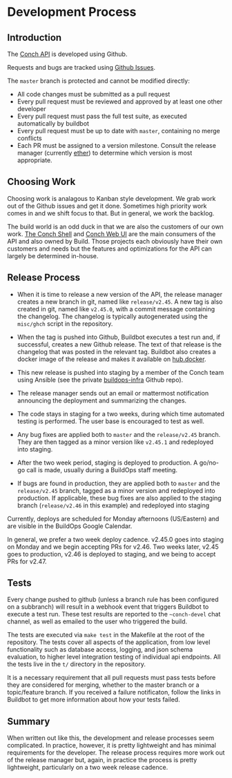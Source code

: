 # Development Process

## Introduction

The [Conch API](https://github.com/joyent/conch) is developed using Github.

Requests and bugs are tracked using [Github
Issues](https://github.com/joyent/conch/issues).

The `master` branch is protected and cannot be modified directly:

* All code changes must be submitted as a pull request
* Every pull request must be reviewed and approved by at least one
  other developer
* Every pull request must pass the full test suite, as executed
  automatically by buildbot
* Every pull request must be up to date with `master`, containing no merge
  conflicts
* Each PR must be assigned to a version milestone. Consult the release
  manager (currently [ether](https://github.com/karenetheridge)) to
  determine which version is most appropriate.

## Choosing Work

Choosing work is analagous to Kanban style development. We grab work out
of the Github issues and get it done. Sometimes high priority work comes
in and we shift focus to that. But in general, we work the backlog.

The build world is an odd duck in that we are also the customers of our
own work. [The Conch Shell](https://github.com/joyent/conch-shell) and
[Conch Web UI](https://github.com/joyent/conch-ui.git) are the main consumers
of the API and also owned by Build. Those projects each obviously have their
own customers and needs but the features and optimizations for the API can
largely be determined in-house.

## Release Process

* When it is time to release a new version of the API, the release manager
  creates a new branch in git, named like `release/v2.45`. A new tag is also
  created in git, named like `v2.45.0`, with a commit message containing the
  changelog. The changelog is typically autogenerated using the `misc/ghch`
  script in the repository.

* When the tag is pushed into Github, Buildbot executes a test run
  and, if successful, creates a new Github release. The text of that
  release is the changelog that was posted in the relevant tag. Buildbot also
  creates a docker image of the release and makes it available on
  [hub.docker](https://hub.docker.com/r/joyentbuildops/conch-api).

* This new release is pushed into staging by a member of the Conch team using
  Ansible (see the private
  [buildops-infra](https://github.com/joyent/buildops-infra) Github repo).

* The release manager sends out an email or mattermost notification announcing
  the deployment and summarizing the changes.

* The code stays in staging for a two weeks, during which time automated testing
  is performed. The user base is encouraged to test as well.

* Any bug fixes are applied both to `master` and the `release/v2.45`
  branch. They are then tagged as a minor version like `v2.45.1` and
  redeployed into staging.

* After the two week period, staging is deployed to production. A go/no-go call
  is made, usually during a BuildOps staff meeting.

* If bugs are found in production, they are applied both to `master` and
  the `release/v2.45` branch, tagged as a minor version and redeployed
  into production. If applicable, these bug fixes are also applied to the
  staging branch (`release/v2.46` in this example) and redeployed into staging

Currently, deploys are scheduled for Monday afternoons (US/Eastern) and are
visible in the BuildOps Google Calendar.

In general, we prefer a two week deploy cadence. v2.45.0 goes into
staging on Monday and we begin accepting PRs for v2.46. Two weeks later,
v2.45 goes to production, v2.46 is deployed to staging, and we being to accept
PRs for v2.47.

## Tests

Every change pushed to github (unless a branch rule has been configured on a
subbranch) will result in a webhook event that triggers Buildbot to execute a
test run. These test results are reported to the `~conch-devel` chat channel,
as well as emailed to the user who triggered the build.

The tests are executed via `make test` in the Makefile at the root of the
repository. The tests cover all aspects of the application, from low level
functionality such as database access, logging, and json schema evaluation,
to higher level integration testing of individual api endpoints.  All the
tests live in the `t/` directory in the repository.

It is a necessary requirement that all pull requests must pass tests before
they are considered for merging, whether to the master branch or a
topic/feature branch. If you received a failure notificaton, follow the links
in Buildbot to get more information about how your tests failed.

## Summary

When written out like this, the development and release processes seem
complicated. In practice, however, it is pretty lightweight and has minimal
requirements for the developer. The release process requires more work out of
the release manager but, again, in practice the process is pretty lightweight,
particularly on a two week release cadence.



